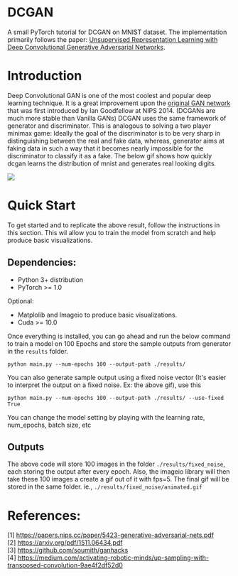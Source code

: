 # DCGAN 

A small PyTorch tutorial for DCGAN on MNIST dataset. The implementation primarily follows the paper: [Unsupervised Representation Learning with Deep Convolutional Generative Adversarial Networks](https://arxiv.org/pdf/1511.06434.pdf).

# Introduction

Deep Convolutional GAN is one of the most coolest and popular deep learning technique. It is a great improvement upon the [original GAN network](https://papers.nips.cc/paper/5423-generative-adversarial-nets.pdf) that was first introduced by Ian Goodfellow at NIPS 2014. (DCGANs are much more stable than Vanilla GANs) DCGAN uses the same framework of generator and discriminator. This is analogous to solving a two player minimax game: Ideally the goal of the discriminator is to be very sharp in distinguishing between the real and fake data, whereas, generator aims at faking data in such a way that it becomes nearly impossible for the discriminator to classify it as a fake. The below gif shows how quickly dcgan learns the distribution of mnist and generates real looking digits.

![](https://github.com/AKASHKADEL/dcgan-mnist/blob/master/results/fixed_noise/animated.gif)

# Quick Start

To get started and to replicate the above result, follow the instructions in this section. This wil allow you to train the model from scratch and help produce basic visualizations. 

## Dependencies:

* Python 3+ distribution
* PyTorch >= 1.0

Optional:

* Matplolib and Imageio to produce basic visualizations.
* Cuda >= 10.0

Once everything is installed, you can go ahead and run the below command to train a model on 100 Epochs and store the sample outputs from generator in the ```results``` folder.

```python main.py --num-epochs 100 --output-path ./results/ ```

You can also generate sample output using a fixed noise vector (It's easier to interpret the output on a fixed noise. Ex: the above gif), use this

```python main.py --num-epochs 100 --output-path ./results/ --use-fixed True ```

You can change the model setting by playing with the learning rate, num_epochs, batch size, etc

## Outputs

The above code will store 100 images in the folder ```./results/fixed_noise```, each storing the output after every epoch. Also, the imageio library will then take these 100 images a create a gif out of it with fps=5. The final gif will be stored in the same folder. ie., ```./results/fixed_noise/animated.gif```

# References:

[1] https://papers.nips.cc/paper/5423-generative-adversarial-nets.pdf <br>
[2] https://arxiv.org/pdf/1511.06434.pdf <br>
[3] https://github.com/soumith/ganhacks <br>
[4] https://medium.com/activating-robotic-minds/up-sampling-with-transposed-convolution-9ae4f2df52d0 <br>
